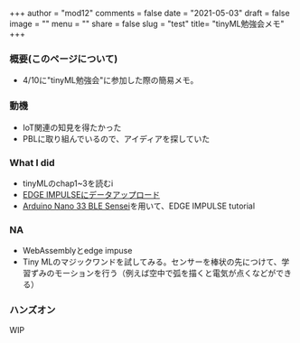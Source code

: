 +++
author = "mod12"
comments = false
date = "2021-05-03"
draft = false
image = ""
menu = ""
share = false
slug = "test"
title= "tinyML勉強会メモ"
+++


### 概要(このページについて)

- 4/10に"tinyML勉強会"に参加した際の簡易メモ。


### 動機

- IoT関連の知見を得たかった
- PBLに取り組んでいるので、アイディアを探していた


### What I did

- tinyMLのchap1~3を読むi
- [EDGE IMPULSEにデータアップロード](https://studio.edgeimpulse.com/studio/25831)
- [Arduino Nano 33 BLE Sensei](https://docs.edgeimpulse.com/docs/arduino-nano-33-ble-sense)を用いて、EDGE IMPULSE tutorial 


### NA

- WebAssemblyとedge impuse
- Tiny MLのマジックワンドを試してみる。センサーを棒状の先につけて、学習ずみのモーションを行う（例えば空中で弧を描くと電気が点くなどができる）

### ハンズオン
WIP
